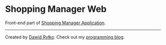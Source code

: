 # Shopping Manager Web

Front-end part of [Shopping Manager Application](https://github.com/dawidrylko/shopping-manager).

***

Created by [Dawid Ryłko](https://www.linkedin.com/in/dawidrylko/). Check out my [programming blog](https://www.dawidrylko.com/).
